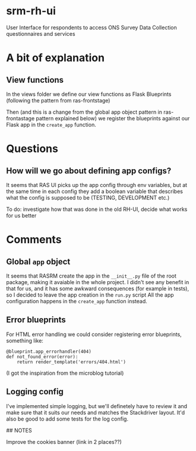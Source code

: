 # srm-rh-ui
User Interface for respondents to access ONS Survey Data Collection questionnaires and services


# A bit of explanation

## View functions

In the views folder we define our view functions as Flask Blueprints (following the pattern from ras-frontstage)

Then (and this is a change from the global app object pattern in ras-frontastage pattern explained below) we register the blueprints against our Flask app in the `create_app` function.

# Questions
## How will we go about defining app configs? 
It seems that RAS UI picks up the app config through env variables, but at the same time in each config they add a boolean variable that describes what the config is supposed to be (TESTING, DEVELOPMENT etc.)

To do: investigate how that was done in the old RH-UI, decide what works for us better

# Comments

## Global `app` object
It seems that RASRM create the app in the `__init__.py` file of the root package, making it avaiable in the whole project.
I didn't see any benefit in that for us, and it has some awkward consequences (for example in tests), so I decided to leave the app creation in the `run.py` script 
All the app configuration happens in the `create_app` function instead.

## Error blueprints 
For HTML error handling we could consider registering error blueprints, something like:
```
@blueprint.app_errorhandler(404)
def not_found_error(error):
    return render_template('errors/404.html')
```
(I got the inspiration from the microblog tutorial)

## Logging config
I've implemented simple logging, but we'll definetely have to review it and make sure that it suits our needs and matches the Stackdriver layout.
It'd also be good to add some tests for the log config.


## NOTES

Improve the cookies banner (link in 2 places??)

